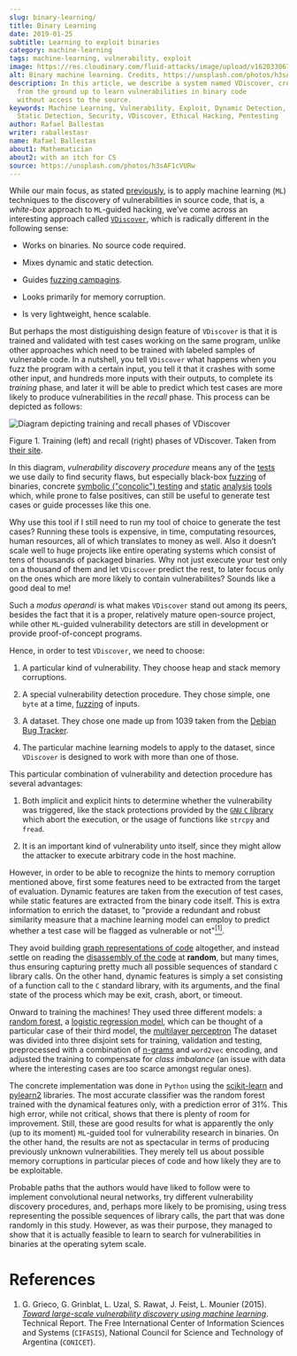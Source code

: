 ```yaml
---
slug: binary-learning/
title: Binary Learning
date: 2019-01-25
subtitle: Learning to exploit binaries
category: machine-learning
tags: machine-learning, vulnerability, exploit
image: https://res.cloudinary.com/fluid-attacks/image/upload/v1620330672/blog/binary-learning/cover_ejwzaw.webp
alt: Binary machine learning. Credits, https://unsplash.com/photos/h3sAF1cVURw
description: In this article, we describe a system named VDiscover, created
  from the ground up to learn vulnerabilities in binary code
  without access to the source.
keywords: Machine Learning, Vulnerability, Exploit, Dynamic Detection,
  Static Detection, Security, VDiscover, Ethical Hacking, Pentesting
author: Rafael Ballestas
writer: raballestasr
name: Rafael Ballestas
about1: Mathematician
about2: with an itch for CS
source: https://unsplash.com/photos/h3sAF1cVURw
---
```


While our main focus, as stated [previously](../machine-learning-hack/),
is to apply machine learning (`ML`) techniques to the discovery of
vulnerabilities in source code, that is, a *white-box* approach to
`ML`-guided hacking, we’ve come across an interesting approach called
[`VDiscover`](http://www.vdiscover.org/), which is radically different
in the following sense:

- Works on binaries. No source code required.

- Mixes dynamic and static detection.

- Guides [fuzzing campagins](../infinite-monkey-fuzzer/).

- Looks primarily for memory corruption.

- Is very lightweight, hence scalable.

But perhaps the most distiguishing design feature of `VDiscover` is that
it is trained and validated with test cases working on the same program,
unlike other approaches which need to be trained with labeled samples of
vulnerable code. In a nutshell, you tell `VDiscover` what happens when
you fuzz the program with a certain input, you tell it that it crashes
with some other input, and hundreds more inputs with their outputs, to
complete its *training* phase, and later it will be able to predict
which test cases are more likely to produce vulnerabilities in the
*recall* phase. This process can be depicted as follows:

<div class="imgblock">

![Diagram depicting training and recall phases of VDiscover](https://res.cloudinary.com/fluid-attacks/image/upload/v1620330671/blog/binary-learning/vdisc_zba7nl.webp)

<div class="title">

Figure 1. Training (left) and recall (right) phases of VDiscover.
Taken from [their site](http://www.vdiscover.org/).

</div>

</div>

In this diagram, *vulnerability discovery procedure* means any of the
[tests](../categories/attacks/) we use daily to find security flaws, but
especially black-box [fuzzing](../infinite-monkey-fuzzer) of binaries,
concrete [symbolic ("concolic") testing](../symbolic-execution-mortals)
and [static](../pars-orationis-secura/)
[analysis](../importance-pentesting/) [tools](../replaced-machines/)
which, while prone to false positives, can still be useful to generate
test cases or guide processes like this one.

Why use this tool if I still need to run my tool of choice to generate
the test cases? Running these tools is expensive, in time, computating
resources, human resources, all of which translates to money as well.
Also it doesn’t scale well to huge projects like entire operating
systems which consist of tens of thousands of packaged binaries. Why not
just execute your test only on a thousand of them and let `VDiscover`
predict the rest, to later focus only on the ones which are more likely
to contain vulnerabilites? Sounds like a good deal to me\!

Such a *modus operandi* is what makes `VDiscover` stand out among its
peers, besides the fact that it is a proper, relatively mature
open-source project, while other `ML`-guided vulnerability detectors are
still in development or provide proof-of-concept programs.

Hence, in order to test `VDiscover`, we need to choose:

1. A particular kind of vulnerability. They choose heap and stack
    memory corruptions.

2. A special vulnerability detection procedure. They chose simple, one
    `byte` at a time, [fuzzing](../infinite-monkey-fuzzer/) of inputs.

3. A dataset. They chose one made up from 1039 taken from the [Debian
    Bug Tracker](https://security-tracker.debian.org/tracker/).

4. The particular machine learning models to apply to the dataset,
    since `VDiscover` is designed to work with more than one of those.

This particular combination of vulnerability and detection procedure has
several advantages:

1. Both implicit and explicit hints to determine whether the
    vulnerability was triggered, like the stack protections provided by
    the [`GNU` `C` library](https://www.gnu.org/software/libc/) which
    abort the execution, or the usage of functions like `strcpy` and
    `fread`.

2. It is an important kind of vulnerability unto itself, since they
    might allow the attacker to execute arbitrary code in the host
    machine.

However, in order to be able to recognize the hints to memory corruption
mentioned above, first some features need to be extracted from the
target of evaluation. Dynamic features are taken from the execution of
test cases, while static features are extracted from the binary code
itself. This is extra information to enrich the dataset, to "provide a
redundant and robust similarity measure that a machine learning model
can employ to predict whether a test case will be flagged as vulnerable
or not"[<sup>\[1\]</sup>](#r1).

They avoid building [graph representations of
code](../exploit-code-graph/) altogether, and instead settle on reading
the [disassembly of the code](../reversing-mortals) at **random**, but
many times, thus ensuring capturing pretty much all possible sequences
of standard `C` library calls. On the other hand, dynamic features is
simply a set consisting of a function call to the `C` standard library,
with its arguments, and the final state of the process which may be
exit, crash, abort, or timeout.

Onward to training the machines\! They used three different models: a
[random
forest](../crash-course-machine-learning/#decision-trees-and-forests), a
[logistic regression
model](https://en.wikipedia.org/wiki/Logistic_regression), which can be
thought of a particular case of their third model, the [multilayer
perceptron](../crash-course-machine-learning/#artificial-neural-networks-and-deep-learning)
The dataset was divided into three disjoint sets for training,
validation and testing, preprocessed with a combination of
[n-grams](../natural-code) and `word2vec` encoding, and adjusted the
training to compensate for *class imbalance* (an issue with data where
the interesting cases are too scarce amongst regular ones).

The concrete implementation was done in `Python` using the
[scikit-learn](https://scikit-learn.org/) and
[pylearn2](https://github.com/lisa-lab/pylearn2/) libraries. The most
accurate classifier was the random forest trained with the dynamical
features only, with a prediction error of 31%. This high error, while
not critical, shows that there is plenty of room for improvement. Still,
these are good results for what is apparently the only (up to its
moment) `ML`-guided tool for vulnerability research in binaries. On the
other hand, the results are not as spectacular in terms of producing
previously unknown vulnerabilities. They merely tell us about possible
memory corruptions in particular pieces of code and how likely they are
to be exploitable.

Probable paths that the authors would have liked to follow were to
implement convolutional neural networks, try different vulnerability
discovery procedures, and, perhaps more likely to be promising, using
tress representing the possible sequences of library calls, the part
that was done randomly in this study. However, as was their purpose,
they managed to show that it is actually feasible to learn to search for
vulnerabilities in binaries at the operating sytem scale.

# References

1. G. Grieco, G. Grinblat, L. Uzal, S. Rawat, J. Feist, L. Mounier
    (2015). [*Toward large-scale vulnerability discovery using machine
    learning*](https://dl.acm.org/doi/10.1145/2857705.2857720).
    Technical Report. The Free International Center of Information
    Sciences and Systems (`CIFASIS`), National Council for Science and
    Technology of Argentina (`CONICET`).
